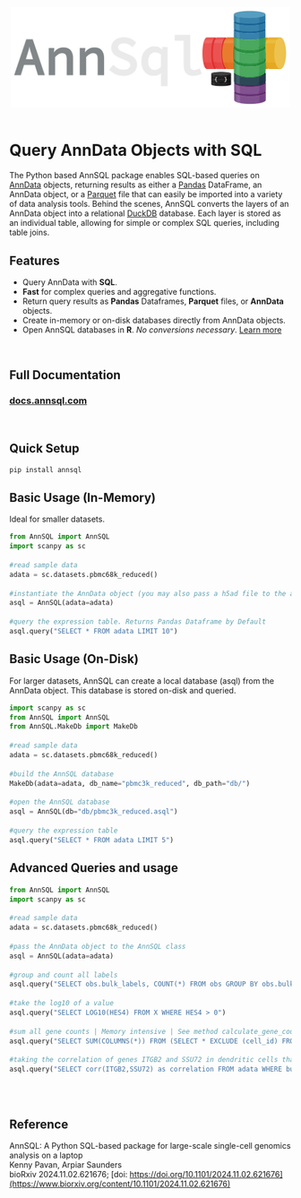 <center><img src="examples/images/logo.png" width=500></center>
<br />

# Query AnnData Objects with SQL
The Python based AnnSQL package enables SQL-based queries on [AnnData](https://anndata.readthedocs.io/en/latest/) objects, returning results as either a [Pandas](https://pandas.pydata.org/) DataFrame, an AnnData object, or a [Parquet](https://parquet.apache.org/) file that can easily be imported into a variety of data analysis tools. Behind the scenes, AnnSQL converts the layers of an AnnData object into a relational [DuckDB](https://duckdb.org/) database. Each layer is stored as an individual table, allowing for simple or complex SQL queries, including table joins.

## Features
- Query AnnData with **SQL**.
- **Fast** for complex queries and aggregative functions.
- Return query results as **Pandas** Dataframes, **Parquet** files, or **AnnData** objects.
- Create in-memory or on-disk databases directly from AnnData objects.
- Open AnnSQL databases in **R**. *No conversions necessary*. <a href="https://docs.annsql.com/R_usage/" target="_blank">Learn more</a>

<br>

## Full Documentation

<h3> <a href="https://docs.annsql.com">docs.annsql.com</a></h3>

<br>

## Quick Setup
```
pip install annsql
```

## Basic Usage (In-Memory)
Ideal for smaller datasets.
```python
from AnnSQL import AnnSQL
import scanpy as sc

#read sample data
adata = sc.datasets.pbmc68k_reduced()

#instantiate the AnnData object (you may also pass a h5ad file to the adata parameter)
asql = AnnSQL(adata=adata)

#query the expression table. Returns Pandas Dataframe by Default
asql.query("SELECT * FROM adata LIMIT 10")
```


## Basic Usage (On-Disk)
For larger datasets, AnnSQL can create a local database (asql) from the AnnData object. This database is stored on-disk and queried.
```python
import scanpy as sc
from AnnSQL import AnnSQL
from AnnSQL.MakeDb import MakeDb

#read sample data
adata = sc.datasets.pbmc68k_reduced()

#build the AnnSQL database
MakeDb(adata=adata, db_name="pbmc3k_reduced", db_path="db/")

#open the AnnSQL database
asql = AnnSQL(db="db/pbmc3k_reduced.asql")

#query the expression table
asql.query("SELECT * FROM adata LIMIT 5")
```

## Advanced Queries and usage
```python
from AnnSQL import AnnSQL
import scanpy as sc

#read sample data
adata = sc.datasets.pbmc68k_reduced()

#pass the AnnData object to the AnnSQL class
asql = AnnSQL(adata=adata)

#group and count all labels
asql.query("SELECT obs.bulk_labels, COUNT(*) FROM obs GROUP BY obs.bulk_labels")

#take the log10 of a value
asql.query("SELECT LOG10(HES4) FROM X WHERE HES4 > 0")

#sum all gene counts | Memory intensive | See method calculate_gene_counts for chunked approach.
asql.query("SELECT SUM(COLUMNS(*)) FROM (SELECT * EXCLUDE (cell_id) FROM X)")

#taking the correlation of genes ITGB2 and SSU72 in dendritic cells that express either gene > 0
asql.query("SELECT corr(ITGB2,SSU72) as correlation FROM adata WHERE bulk_labels = 'Dendritic' AND (ITGB2 > 0 OR SSU72 >0)")
```

<br>
<br>


## Reference
AnnSQL: A Python SQL-based package for large-scale single-cell genomics analysis on a laptop<br />
Kenny Pavan, Arpiar Saunders<br />
bioRxiv 2024.11.02.621676; [doi: https://doi.org/10.1101/2024.11.02.621676](https://www.biorxiv.org/content/10.1101/2024.11.02.621676)

<br>
<br>